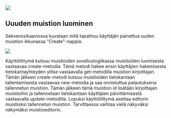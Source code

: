 ![](608e758fc8e8373833c55424)

## Uuuden muistion luominen

Sekvenssikaaviossa kuvataan mitä tapahtuu käyttäjän painettua uuden muistion ikkunassa "Create"-nappia.

![](608e7709ca1147939c43a8cb)

Käyttöliittymä kutsuu muistioiden sovelluslogiikassa muistioiden luomisesta vastaavaa create-metodia. Tämä metodi hakee ensin käyttäjien hakemisesta tietokantayhteyden ylitse vastaavalla get-metodilla muistion kirjoittajan. Tämän jälkeen create-metodi kutsuu muistioiden tietokantaan tallentamisesta vastaavaa new-metodia ja saa onnistuttua palautuksena tallennetun muistion. Tämän jälkeen tämä muistion id lisätään kirjoittajan muistioihin ja tallennetaan tietokantaan käyttäjien päivittämisestä vastaavalla update-metodilla. Lopuksi käyttöliittymä asettaa editorin muistioksi tallennetun muistion. Tarvittaessa vaihtaa vielä näkyväksi näkymäksi muistioeditorin.
